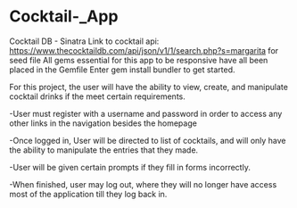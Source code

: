 # Cocktail-_App
Cocktail DB - Sinatra 
Link to cocktail api: https://www.thecocktaildb.com/api/json/v1/1/search.php?s=margarita for 
seed file
All gems essential for this app to be responsive have all been placed in the Gemfile
Enter gem install bundler to get started.

For this project, the user will have the ability to view, create, and manipulate cocktail drinks if the meet 
certain requirements.

-User must register with a username and password in order to access any other links in the navigation besides the homepage

-Once logged in, User will be directed to list of cocktails, and will only have the ability to manipulate the entries that they made.

-User will be given certain prompts if they fill in forms incorrectly.

-When finished, user may log out, where they will no longer have access most of the application till they log back in.
